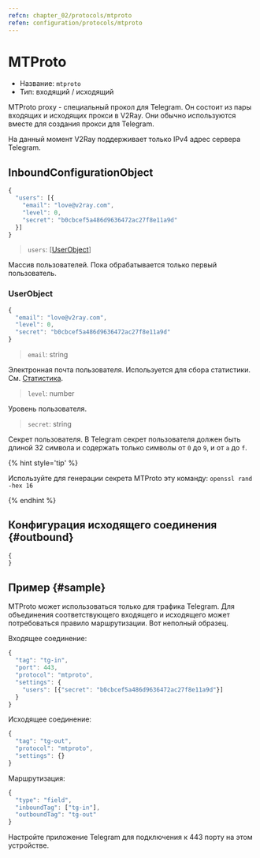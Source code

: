 ```yaml
---
refcn: chapter_02/protocols/mtproto
refen: configuration/protocols/mtproto
---
```

# MTProto

* Название: `mtproto`
* Тип: входящий / исходящий

MTProto proxy - специальный прокол для Telegram. Он состоит из пары входящих и исходящих прокси в V2Ray. Они обычно используются вместе для создания прокси для Telegram.

На данный момент V2Ray поддерживает только IPv4 адрес сервера Telegram.

## InboundConfigurationObject

```javascript
{
  "users": [{
    "email": "love@v2ray.com",
    "level": 0,
    "secret": "b0cbcef5a486d9636472ac27f8e11a9d"
  }]
}
```

> `users`: \[[UserObject](#userobject)\]

Массив пользователей. Пока обрабатывается только первый пользователь.

### UserObject

```javascript
{
  "email": "love@v2ray.com",
  "level": 0,
  "secret": "b0cbcef5a486d9636472ac27f8e11a9d"
}
```

> `email`: string

Электронная почта пользователя. Используется для сбора статистики. См. [Статистика](../stats.md).

> `level`: number

Уровень пользователя.

> `secret`: string

Секрет пользователя. В Telegram секрет пользователя должен быть длиной 32 символа и содержать только символы от `0` до `9`, и от `a` до `f`.

{% hint style='tip' %}

Используйте для генерации секрета MTProto эту команду: `openssl rand -hex 16`

{% endhint %}

## Конфигурация исходящего соединения {#outbound}

```javascript
{
}
```

## Пример {#sample}

MTProto может использоваться только для трафика Telegram. Для объединения соответствующего входящего и исходящего может потребоваться правило маршрутизации. Вот неполный образец.

Входящее соединение:

```javascript
{
  "tag": "tg-in",
  "port": 443,
  "protocol": "mtproto",
  "settings": {
    "users": [{"secret": "b0cbcef5a486d9636472ac27f8e11a9d"}]
  }
}
```

Исходящее соединение:

```javascript
{
  "tag": "tg-out",
  "protocol": "mtproto",
  "settings": {}
}
```

Маршрутизация:

```javascript
{
  "type": "field",
  "inboundTag": ["tg-in"],
  "outboundTag": "tg-out"
}
```

Настройте приложение Telegram для подключения к 443 порту на этом устройстве.